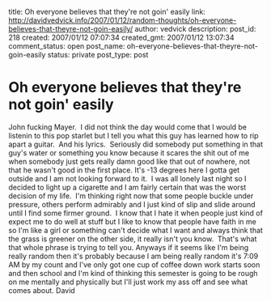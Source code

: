 title: Oh everyone believes that they're not goin' easily
link: http://davidvedvick.info/2007/01/12/random-thoughts/oh-everyone-believes-that-theyre-not-goin-easily/
author: vedvick
description: 
post_id: 218
created: 2007/01/12 07:07:34
created_gmt: 2007/01/12 13:07:34
comment_status: open
post_name: oh-everyone-believes-that-theyre-not-goin-easily
status: private
post_type: post

# Oh everyone believes that they're not goin' easily

John fucking Mayer.  I did not think the day would come that I would be listenin to this pop starlet but I tell you what this guy has learned how to rip apart a guitar.  And his lyrics.  Seriously did somebody put something in that guy's water or something you know because it scares the shit out of me when somebody just gets really damn good like that out of nowhere, not that he wasn't good in the first place. It's -13 degrees here I gotta get outside and I am not looking forward to it.  I was all lonely last night so I decided to light up a cigarette and I am fairly certain that was the worst decision of my life.  I'm thinking right now that some people buckle under pressure, others perform admirably and I just kind of slip and slide around until I find some firmer ground.  I know that I hate it when people just kind of expect me to do well at stuff but I like to know that people have faith in me so I'm like a girl or something can't decide what I want and always think that the grass is greener on the other side, it really isn't you know.  That's what that whole phrase is trying to tell you. Anyways if it seems like I'm being really random then it's probably because I am being really random it's 7:09 AM by my count and I've only got one cup of coffee down work starts soon and then school and I'm kind of thinking this semester is going to be rough on me mentally and physically but I'll just work my ass off and see what comes about. David